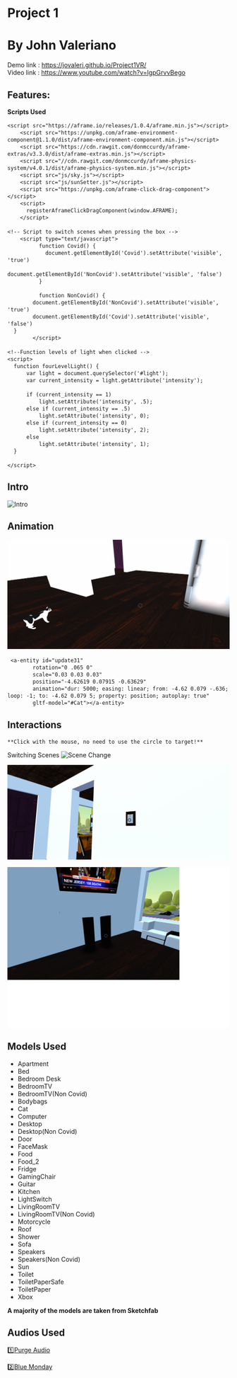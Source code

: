# Project 1

# By John Valeriano

Demo link : https://jovaleri.github.io/Project1VR/      
Video link :  https://www.youtube.com/watch?v=lgpGrvvBego

## Features:
 **Scripts Used** 
```
<script src="https://aframe.io/releases/1.0.4/aframe.min.js"></script>
    <script src="https://unpkg.com/aframe-environment-component@1.1.0/dist/aframe-environment-component.min.js"></script>
    <script src="https://cdn.rawgit.com/donmccurdy/aframe-extras/v3.3.0/dist/aframe-extras.min.js"></script>
    <script src="//cdn.rawgit.com/donmccurdy/aframe-physics-system/v4.0.1/dist/aframe-physics-system.min.js"></script>
    <script src="js/sky.js"></script>
    <script src="js/sunSetter.js"></script>
    <script src="https://unpkg.com/aframe-click-drag-component"></script>
    <script>
      registerAframeClickDragComponent(window.AFRAME);
    </script> 

<!-- Script to switch scenes when pressing the box -->
    <script type="text/javascript"> 
          function Covid() {
            document.getElementById('Covid').setAttribute('visible', 'true')
            document.getElementById('NonCovid').setAttribute('visible', 'false')
          }

          function NonCovid() {
        document.getElementById('NonCovid').setAttribute('visible', 'true')
        document.getElementById('Covid').setAttribute('visible', 'false')
  }
        </script> 

<!--Function levels of light when clicked -->
<script>
  function fourLevelLight() {
      var light = document.querySelector('#light');
      var current_intensity = light.getAttribute('intensity');

      if (current_intensity == 1)
          light.setAttribute('intensity', .5);
      else if (current_intensity == .5)
          light.setAttribute('intensity', 0);
      else if (current_intensity == 0)
          light.setAttribute('intensity', 2);
      else
          light.setAttribute('intensity', 1);
  }

</script>
```

## Intro
![Intro](https://github.com/jovaleri/Project1VR/blob/master/Project1Gifs/Introduction.gif)

## Animation
   
![Cat](https://github.com/jovaleri/Project1VR/blob/master/Project1Gifs/Cat_Animation.gif)  
```
 <a-entity id="update31"  
        rotation="0 .065 0" 
        scale="0.03 0.03 0.03" 
        position="-4.62619 0.07915 -0.63629"
        animation="dur: 5000; easing: linear; from: -4.62 0.079 -.636; loop: -1; to: -4.62 0.079 5; property: position; autoplay: true"
        gltf-model="#Cat"></a-entity>
```
## Interactions   
    **Click with the mouse, no need to use the circle to target!**

Switching Scenes
![Scene Change](https://github.com/jovaleri/Project1VR/blob/master/Project1Gifs/Switch_Scenes.gif)

![Light Interaction](https://github.com/jovaleri/Project1VR/blob/master/Project1Gifs/Light_Interaction.gif)

![Music Interaction](https://github.com/jovaleri/Project1VR/blob/master/Project1Gifs/Speakers.jpg)


## Models Used
* Apartment
* Bed
* Bedroom Desk
* BedroomTV
* BedroomTV(Non Covid)
* Bodybags
* Cat
* Computer 
* Desktop
* Desktop(Non Covid)
* Door
* FaceMask
* Food
* Food_2
* Fridge
* GamingChair
* Guitar
* Kitchen
* LightSwitch
* LivingRoomTV
* LivingRoomTV(Non Covid)
* Motorcycle
* Roof
* Shower
* Sofa
* Speakers
* Speakers(Non Covid)
* Sun
* Toilet
* ToiletPaperSafe
* ToiletPaper
* Xbox

**A majority of the models are taken from Sketchfab**

## Audios Used 

:one:[Purge Audio](https://www.youtube.com/watch?v=us_0aLWOa8E)

:two:[Blue Monday](https://www.youtube.com/watch?v=FYH8DsU2WCk)

